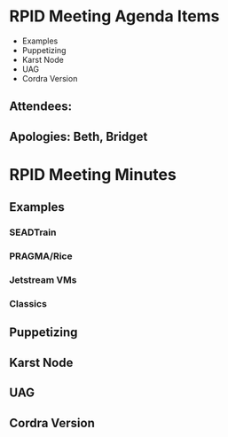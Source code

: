 # RPID Meeting Agenda Items

   * Examples
   * Puppetizing
   * Karst Node
   * UAG
   * Cordra Version
   
## Attendees: 
## Apologies: Beth, Bridget
   
# RPID Meeting Minutes

## Examples

### SEADTrain

### PRAGMA/Rice

### Jetstream VMs

### Classics

## Puppetizing

## Karst Node

## UAG

## Cordra Version
